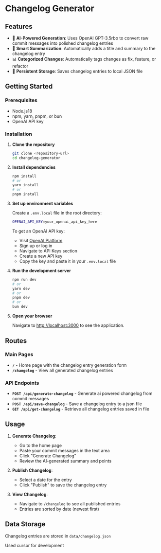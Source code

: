 # Changelog Generator

## Features

-   🤖 **AI-Powered Generation**: Uses OpenAI GPT-3.5rbo to convert raw commit messages into polished changelog entries
-   📝 **Smart Summarization**: Automatically adds a title and summary to the changelog entry
-   📊 **Categorized Changes**: Automatically tags changes as fix, feature, or refactor
-   💾 **Persistent Storage**: Saves changelog entries to local JSON file

## Getting Started

### Prerequisites

-   Node.js18
-   npm, yarn, pnpm, or bun
-   OpenAI API key

### Installation

1. **Clone the repository**

    ```bash
    git clone <repository-url>
    cd changelog-generator
    ```

2. **Install dependencies**

    ```bash
    npm install
    # or
    yarn install
    # or
    pnpm install
    ```

3. **Set up environment variables**

    Create a `.env.local` file in the root directory:

    ```bash
    OPENAI_API_KEY=your_openai_api_key_here
    ```

    To get an OpenAI API key:

    - Visit [OpenAI Platform](https://platform.openai.com/)
    - Sign up or log in
    - Navigate to API Keys section
    - Create a new API key
    - Copy the key and paste it in your `.env.local` file

4. **Run the development server**

    ```bash
    npm run dev
    # or
    yarn dev
    # or
    pnpm dev
    # or
    bun dev
    ```

5. **Open your browser**

    Navigate to [http://localhost:3000](http://localhost:3000) to see the application.

## Routes

### Main Pages

-   **`/`** - Home page with the changelog entry generation form
-   **`/changelog`** - View all generated changelog entries

### API Endpoints

-   **`POST /api/generate-changelog`** - Generate ai powered changelog from commit messages
-   **`POST /api/save-changelog`** - Save a changelog entry to a json file
-   **`GET /api/get-changelog`** - Retrieve all changelog entries saved in file

## Usage

1. **Generate Changelog**:

    - Go to the home page
    - Paste your commit messages in the text area
    - Click "Generate Changelog"
    - Review the AI-generated summary and points

2. **Publish Changelog**:

    - Select a date for the entry
    - Click "Publish" to save the changelog entry

3. **View Changelog**:

    - Navigate to `/changelog` to see all published entries
    - Entries are sorted by date (newest first)

## Data Storage

Changelog entries are stored in `data/changelog.json`

Used cursor for development
